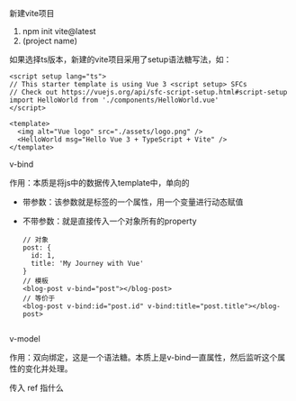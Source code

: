 新建vite项目

1. npm init vite@latest
2. (project name)

如果选择ts版本，新建的vite项目采用了setup语法糖写法，如：

```vue
<script setup lang="ts">
// This starter template is using Vue 3 <script setup> SFCs
// Check out https://vuejs.org/api/sfc-script-setup.html#script-setup
import HelloWorld from './components/HelloWorld.vue'
</script>

<template>
  <img alt="Vue logo" src="./assets/logo.png" />
  <HelloWorld msg="Hello Vue 3 + TypeScript + Vite" />
</template>
```



v-bind 

作用：本质是将js中的数据传入template中，单向的

* 带参数：该参数就是标签的一个属性，用一个变量进行动态赋值

* 不带参数：就是直接传入一个对象所有的property

  ```vue
  // 对象
  post: {
    id: 1,
    title: 'My Journey with Vue'
  }
  // 模板
  <blog-post v-bind="post"></blog-post>
  // 等价于	
  <blog-post v-bind:id="post.id" v-bind:title="post.title"></blog-post>
  
  
  ```

  

v-model 

作用：双向绑定，这是一个语法糖。本质上是v-bind一直属性，然后监听这个属性的变化并处理。



传入 ref 指什么